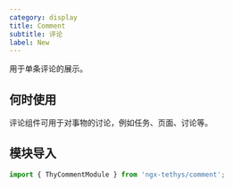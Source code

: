 ```yaml
---
category: display
title: Comment
subtitle: 评论
label: New
---
```

<alert>用于单条评论的展示。</alert>

## 何时使用

评论组件可用于对事物的讨论，例如任务、页面、讨论等。

## 模块导入

``` ts
import { ThyCommentModule } from 'ngx-tethys/comment';
```

<example name="thy-comment-basic-example" />
